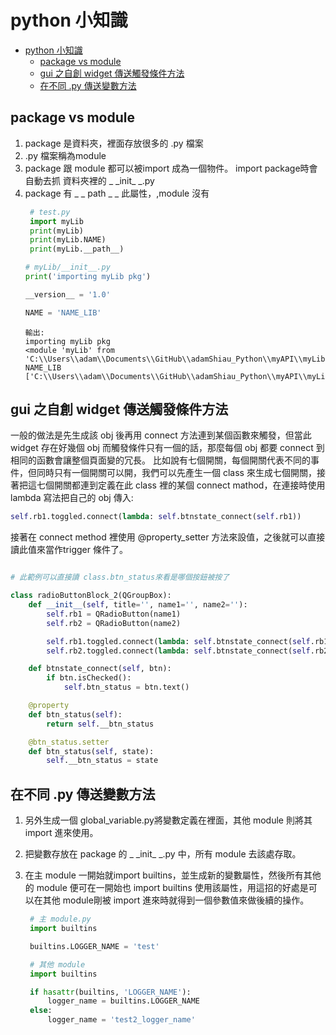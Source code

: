 # python 小知識

- [python 小知識](#python-小知識)
  - [package vs module](#package-vs-module)
  - [gui 之自創 widget 傳送觸發條件方法](#gui-之自創-widget-傳送觸發條件方法)
  - [在不同 .py 傳送變數方法](#在不同-py-傳送變數方法)
## package vs module

1. package 是資料夾，裡面存放很多的 .py 檔案
2. .py 檔案稱為module
3. package 跟 module 都可以被import 成為一個物件。 import package時會自動去抓
   資料夾裡的 \_ \_init_ _.py 
4. package 有 \_ \_ path _ _ 此屬性，,module 沒有
   ```python
    # test.py
    import myLib
    print(myLib)
    print(myLib.NAME)
    print(myLib.__path__)
    ```
    ```python
    # myLib/__init__.py
    print('importing myLib pkg')

    __version__ = '1.0'

    NAME = 'NAME_LIB'
    ```
    ``` command
    輸出: 
    importing myLib pkg
    <module 'myLib' from 'C:\\Users\\adam\\Documents\\GitHub\\adamShiau_Python\\myAPI\\myLib\\__init__.py'>
    NAME_LIB
    ['C:\\Users\\adam\\Documents\\GitHub\\adamShiau_Python\\myAPI\\myLib'    
   ```


## gui 之自創 widget 傳送觸發條件方法

一般的做法是先生成該 obj 後再用 connect 方法連到某個函數來觸發，但當此 widget 存在好幾個 obj 而觸發條件只有一個的話，那麼每個 obj 都要 connect 到相同的函數會讓整個頁面變的冗長。 
比如說有七個開關，每個開關代表不同的事件，但同時只有一個開關可以開，我們可以先產生一個 class 來生成七個開關，接著把這七個開關都連到定義在此 class 裡的某個 connect mathod，在連接時使用 lambda 寫法把自己的 obj 傳入:
``` python
self.rb1.toggled.connect(lambda: self.btnstate_connect(self.rb1))
```
接著在 connect method 裡使用 @property_setter 方法來設值，之後就可以直接讀此值來當作trigger 條件了。

```python

# 此範例可以直接讀 class.btn_status來看是哪個按鈕被按了

class radioButtonBlock_2(QGroupBox):
    def __init__(self, title='', name1='', name2=''):
        self.rb1 = QRadioButton(name1)
        self.rb2 = QRadioButton(name2)

        self.rb1.toggled.connect(lambda: self.btnstate_connect(self.rb1))
        self.rb2.toggled.connect(lambda: self.btnstate_connect(self.rb2))

    def btnstate_connect(self, btn):
        if btn.isChecked():
            self.btn_status = btn.text()

    @property
    def btn_status(self):
        return self.__btn_status

    @btn_status.setter
    def btn_status(self, state):
        self.__btn_status = state
```

## 在不同 .py 傳送變數方法
1. 另外生成一個 global_variable.py將變數定義在裡面，其他 module 則將其 import 進來使用。
2. 把變數存放在 package 的 \_ \_init_ _.py 中，所有 module 去該處存取。
3. 在主 module 一開始就import builtins，並生成新的變數屬性，然後所有其他的 module 便可在一開始也 import builtins 使用該屬性，用這招的好處是可以在其他 module剛被 import 進來時就得到一個參數值來做後續的操作。
   
   ```python
    # 主 module.py
    import builtins

    builtins.LOGGER_NAME = 'test'

    # 其他 module
    import builtins

    if hasattr(builtins, 'LOGGER_NAME'):
        logger_name = builtins.LOGGER_NAME
    else:
        logger_name = 'test2_logger_name'
   ```